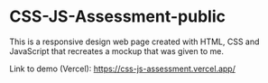 # CSS-JS-Assessment-public

This is a responsive design web page created with HTML, CSS and JavaScript that recreates a mockup that was given to me.

Link to demo (Vercel): https://css-js-assessment.vercel.app/
